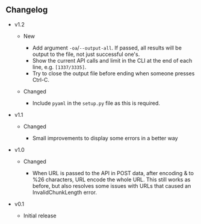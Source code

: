 ## Changelog

- v1.2

  - New

    - Add argument `-oa`/`--output-all`. If passed, all results will be output to the file, not just successful one's.
    - Show the current API calls and limit in the CLI at the end of each line, e.g. `[1337/3335]`.
    - Try to close the output file before ending when someone presses Ctrl-C.

  - Changed

    - Include `pyaml` in the `setup.py` file as this is required.

- v1.1

  - Changed

    - Small improvements to display some errors in a better way

- v1.0

  - Changed

    - When URL is passed to the API in POST data, after encoding & to %26 characters, URL encode the whole URL. This still works as before, but also resolves some issues with URLs that caused an InvalidChunkLength error.

- v0.1

  - Initial release

